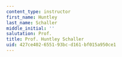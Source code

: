 ```yaml
---
content_type: instructor
first_name: Huntley
last_name: Schaller
middle_initial: ''
salutation: Prof.
title: Prof. Huntley Schaller
uid: 427ce402-6551-93bc-d161-bf015a950ce1
---
```

